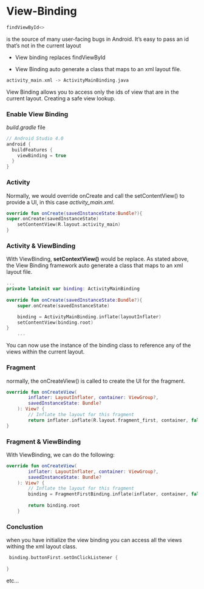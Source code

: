 # View-Binding

```kotlin
findViewById<>
```
is the source of many user-facing bugs in Android. It’s easy to pass an id that’s not in the current layout 

- View binding replaces findViewById

- View Binding auto generate a class that maps to an xml layout file.
```kotlin
activity_main.xml -> ActivityMainBinding.java
```

View Binding allows you to access only the ids of view that are in the current layout. Creating a safe view lookup.


### Enable View Binding

*build.gradle* file
```kotlin
// Android Studio 4.0
android {
  buildFeatures {
    viewBinding = true
  }
}
```

### Activity
Normally, we would override onCreate and call the setContentView() to provide a UI, in this case *activity_main.xml*.

```kotlin
override fun onCreate(savedInstanceState:Bundle?){
super.onCreate(savedInstanceState)
    setContentView(R.layout.activity_main)
}
```
### Activity & ViewBinding
With ViewBinding, **setContextView()** would be replace.
As stated above, the View Binding framework auto generate a class that maps to an xml layout file.
```kotlin
...
private lateinit var binding: ActivityMainBinding
    
override fun onCreate(savedInstanceState:Bundle?){
    super.onCreate(savedInstanceState)

    binding = ActivityMainBinding.inflate(layoutInflater)
    setContentView(binding.root)
}
    ...
```
You can now use the instance of the binding class to reference any of the views within the current layout.

### Fragment

normally, the onCreateView() is called to create the UI for the fragment.
```kotlin
override fun onCreateView(
        inflater: LayoutInflater, container: ViewGroup?,
        savedInstanceState: Bundle?
    ): View? {
        // Inflate the layout for this fragment
        return inflater.inflate(R.layout.fragment_first, container, false)
}
```
### Fragment & ViewBinding
With ViewBinding, we can do the following:
```kotlin
override fun onCreateView(
        inflater: LayoutInflater, container: ViewGroup?,
        savedInstanceState: Bundle?
    ): View? {
        // Inflate the layout for this fragment
        binding = FragmentFirstBinding.inflate(inflater, container, false)
        
        return binding.root
    }
```
### Conclustion
when you have initialize the view binding you can access all the views withing the xml layout class.
```kotlin
 binding.buttonFirst.setOnClickListener { 
         
}
 ```
 etc...
